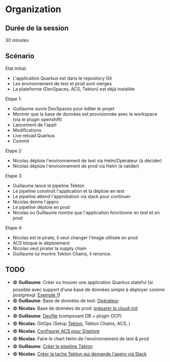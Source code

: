 # Organization

## Durée de la session

30 minutes

## Scénario

Etat initial:

* L'application Quarkus est dans le repository Git
* Les environnement de test et prod sont vierges
* La plateforme (DevSpaces, ACS, Tekton) est déjà installée

Etape 1:

* Guillaume ouvre DevSpaces pour éditer le projet
* Montrer que la base de données est provisionnée avec le workspace (via le plugin openshift)
* Lancement de l'appli
* Modifications
* Live reload Quarkus
* Commit

Etape 2:

* Nicolas déploie l'environnement de test via Helm/Opérateur (à décider)
* Nicolas déploie l'environnement de prod via Helm (à valider)

Etape 3:

* Guillaume lance le pipeline Tekton
* Le pipeline construit l'application et la déploie en test
* Le pipeline attend l'approbation via slack pour continuer
* Nicolas donne l'appro
* Le pipeline déploie en prod
* Nicolas ou Guillaume montre que l'application fonctionne en test et en prod

Etape 4:

* Nicolas est le pirate, il veut changer l'image utilisée en prod
* ACS bloque le déploiement
* Nicolas veut pirater la supply chain
* Guillaume lui montre Tekton Chains, il renonce.

## TODO

* 🟢 **Guillaume**: Créer ou trouver une application Quarkus stateful (si possible avec support d'une base de données simple à déployer comme postgresql. [Exemple 1](https://github.com/nmasse-itix/demo-appdev))
* 🟢 **Guillaume**: Base de données de test: [Opérateur](https://github.com/MAD-Roadshow-France-2023/gitops/tree/main/kustomize/postgres)
* 🟢 **Nicolas**: Base de données de prod: [préparer le cloud-init](cloud-init/README.md)
* 🟢 **Guillaume**: [Devfile](https://github.com/MAD-Roadshow-France-2023/devspaces/blob/main/devfile.yaml) (composant DB + plugin OCP)
* 🟢 **Nicolas**: GitOps (Setup [Tekton](https://github.com/nmasse-itix/demo-apimgmt/tree/gitops/infrastructure/templates), Tekton Chains, ACS, )
* 🟢 **Nicolas**: [Configurer ACS pour Sigstore](acs/README.md)
* 🟢 **Nicolas**: Faire le chart Helm de l'environnement de test & prod
* 🟢 **Guillaume**: [Créer le pipeline Tekton](https://github.com/MAD-Roadshow-France-2023/devspaces/tree/main/tekton)
* 🟢 **Nicolas**: [Créer la tache Tekton qui demande l'appro via Slack](tekton-appro/README.md)
